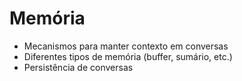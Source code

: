 # Memória

- Mecanismos para manter contexto em conversas
- Diferentes tipos de memória (buffer, sumário, etc.)
- Persistência de conversas
